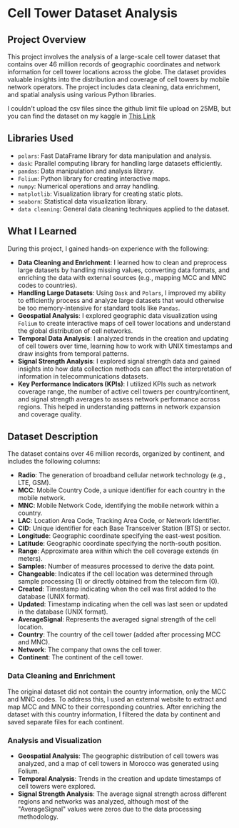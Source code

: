 # Cell Tower Dataset Analysis

## Project Overview

This project involves the analysis of a large-scale cell tower dataset that contains over 46 million records of geographic coordinates and network information for cell tower locations across the globe. The dataset provides valuable insights into the distribution and coverage of cell towers by mobile network operators. The project includes data cleaning, data enrichment, and spatial analysis using various Python libraries.


I couldn't upload the csv files since the github limit file upload on 25MB, but you can find the dataset on my kaggle in [This Link](https://www.kaggle.com/datasets/zakariaeyoussefi/cell-towers-worldwide-location-data-by-continent)
## Libraries Used

- `polars`: Fast DataFrame library for data manipulation and analysis.
- `dask`: Parallel computing library for handling large datasets efficiently.
- `pandas`: Data manipulation and analysis library.
- `Folium`: Python library for creating interactive maps.
- `numpy`: Numerical operations and array handling.
- `matplotlib`: Visualization library for creating static plots.
- `seaborn`: Statistical data visualization library.
- `data cleaning`: General data cleaning techniques applied to the dataset.

## What I Learned

During this project, I gained hands-on experience with the following:

- **Data Cleaning and Enrichment**: I learned how to clean and preprocess large datasets by handling missing values, converting data formats, and enriching the data with external sources (e.g., mapping MCC and MNC codes to countries).
- **Handling Large Datasets**: Using `Dask` and `Polars`, I improved my ability to efficiently process and analyze large datasets that would otherwise be too memory-intensive for standard tools like `Pandas`.
- **Geospatial Analysis**: I explored geographic data visualization using `Folium` to create interactive maps of cell tower locations and understand the global distribution of cell networks.
- **Temporal Data Analysis**: I analyzed trends in the creation and updating of cell towers over time, learning how to work with UNIX timestamps and draw insights from temporal patterns.
- **Signal Strength Analysis**: I explored signal strength data and gained insights into how data collection methods can affect the interpretation of information in telecommunications datasets.
- **Key Performance Indicators (KPIs)**: I utilized KPIs such as network coverage range, the number of active cell towers per country/continent, and signal strength averages to assess network performance across regions. This helped in understanding patterns in network expansion and coverage quality.


## Dataset Description

The dataset contains over 46 million records, organized by continent, and includes the following columns:

- **Radio**: The generation of broadband cellular network technology (e.g., LTE, GSM).
- **MCC**: Mobile Country Code, a unique identifier for each country in the mobile network.
- **MNC**: Mobile Network Code, identifying the mobile network within a country.
- **LAC**: Location Area Code, Tracking Area Code, or Network Identifier.
- **CID**: Unique identifier for each Base Transceiver Station (BTS) or sector.
- **Longitude**: Geographic coordinate specifying the east-west position.
- **Latitude**: Geographic coordinate specifying the north-south position.
- **Range**: Approximate area within which the cell coverage extends (in meters).
- **Samples**: Number of measures processed to derive the data point.
- **Changeable**: Indicates if the cell location was determined through sample processing (1) or directly obtained from the telecom firm (0).
- **Created**: Timestamp indicating when the cell was first added to the database (UNIX format).
- **Updated**: Timestamp indicating when the cell was last seen or updated in the database (UNIX format).
- **AverageSignal**: Represents the averaged signal strength of the cell location.
- **Country**: The country of the cell tower (added after processing MCC and MNC).
- **Network**: The company that owns the cell tower.
- **Continent**: The continent of the cell tower.

### Data Cleaning and Enrichment

The original dataset did not contain the country information, only the MCC and MNC codes. To address this, I used an external website to extract and map MCC and MNC to their corresponding countries. After enriching the dataset with this country information, I filtered the data by continent and saved separate files for each continent.

### Analysis and Visualization

- **Geospatial Analysis**: The geographic distribution of cell towers was analyzed, and a map of cell towers in Morocco was generated using Folium.
- **Temporal Analysis**: Trends in the creation and update timestamps of cell towers were explored.
- **Signal Strength Analysis**: The average signal strength across different regions and networks was analyzed, although most of the "AverageSignal" values were zeros due to the data processing methodology.


